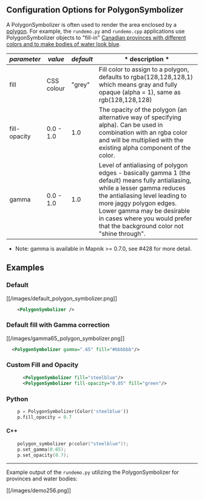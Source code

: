 <!-- Name: PolygonSymbolizer -->
## Configuration Options for PolygonSymbolizer

A PolygonSymbolizer is often used to render the area enclosed by a [polygon](http://en.wikipedia.org/wiki/Polygon). For example, the `rundemo.py` and `rundemo.cpp` applications use PolygonSymbolizer objects to "fill-in" [Canadian provinces with different colors and to make bodies of water look blue](http://trac.mapnik.org/attachment/wiki/PolygonSymbolizer/demo256.png?format=raw).

| *parameter* | *value*  | *default* | * description * |
-------------|---------|------------|----------------|
| fill            |  CSS colour | "grey" | Fill color to assign to a polygon, defaults to rgba(128,128,128,1) which means gray and fully opaque (alpha = 1), same as rgb(128,128,128) |
| fill-opacity | 0.0 - 1.0 | 1.0 | The opacity of the polygon (an alternative way of specifying alpha). Can be used in combination with an rgba color and will be multiplied with the existing alpha component of the color. |
| gamma | 0.0 - 1.0 | 1.0 | Level of antialiasing of polygon edges - basically gamma 1 (the default) means fully antialiasing, while a lesser gamma reduces the antialiasing level leading to more jaggy polygon edges. Lower gamma may be desirable in cases where you would prefer that the background color not "shine through". |

* Note: gamma is available in Mapnik >= 0.7.0, see #428 for more detail.

## Examples

### Default

[[/images/default_polygon_symbolizer.png]]


```xml
    <PolygonSymbolizer />
```

### Default fill with Gamma correction


[[/images/gamma65_polygon_symbolizer.png]]


```xml
  <PolygonSymbolizer gamma=".65" fill="#bbbbbb"/>
```

### Custom Fill and Opacity

```xml
      <PolygonSymbolizer fill="steelblue"/>
      <PolygonSymbolizer fill-opacity="0.05" fill="green"/>

```
    
### Python
    
```python
    p = PolygonSymbolizer(Color('steelblue'))
    p.fill_opacity = 0.7
```

#### C++

``` c++
    polygon_symbolizer p(color("steelblue"));
    p.set_gamma(0.65);
    p.set_opacity(0.7);
```

----

Example output of the `rundemo.py` utilizing the PolygonSymbolizer for provinces and water bodies:

[[/images/demo256.png]]